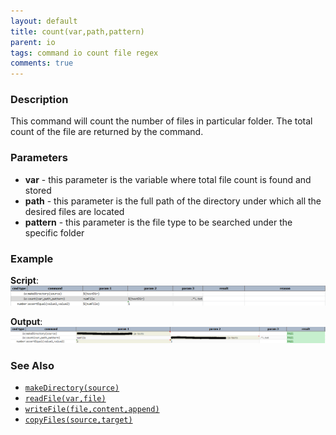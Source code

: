 ```yaml
---
layout: default
title: count(var,path,pattern) 
parent: io
tags: command io count file regex
comments: true
---
```



### Description
This command will count the number of files in particular folder.  The total count of the file are returned by the 
command.


### Parameters
- **var** - this parameter is the variable where total file count is found and stored
- **path** - this parameter is the full path of the directory under which all the desired files are located
- **pattern** - this parameter is the file type to be searched under the specific folder


### Example
**Script**:<br/>
![script](image/count_01.png)


**Output**:<br/>
![output](image/count_02.png)


### See Also
- [`makeDirectory(source)`](makeDirectory(source))
- [`readFile(var,file)`](readFile(var,file))
- [`writeFile(file,content,append)`](writeFile(file,content,append))
- [`copyFiles(source,target)`](copyFiles(source,target))
